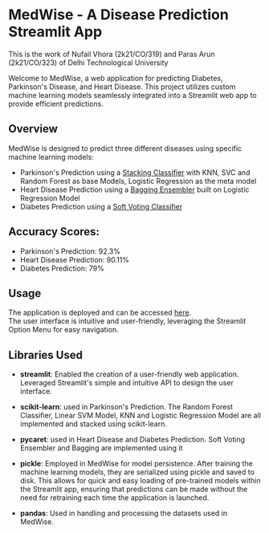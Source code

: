 # MedWise - A Disease Prediction Streamlit App

This is the work of Nufail Vhora (2k21/CO/319) and Paras Arun (2k21/CO/323) of Delhi Technological University

Welcome to MedWise, a web application for predicting Diabetes, Parkinson's Disease, and Heart Disease. This project utilizes custom machine learning models seamlessly integrated into a Streamlit web app to provide efficient predictions.

## Overview

MedWise is designed to predict three different diseases using specific machine learning models:

- Parkinson's Prediction using a [Stacking Classifier](Trained%20Models/Parkinsons.ipynb) with KNN, SVC and Random Forest as base Models, Logistic Regression as the meta model
- Heart Disease Prediction using a [Bagging Ensembler](Trained%20Models/heart.ipynb)  built on Logistic Regression Model
- Diabetes Prediction using a [Soft Voting Classifier](Trained%20Models/diabetes.ipynb)
  
## Accuracy Scores:
- Parkinson's Prediction: 92.3%
- Heart Disease Prediction: 90.11%
- Diabetes Prediction: 79%

## Usage

The application is deployed and can be accessed [here](https://medwise-nv-0203.streamlit.app/).  
The user interface is intuitive and user-friendly, leveraging the Streamlit Option Menu for easy navigation. 

## Libraries Used

- **streamlit**: Enabled the creation of a user-friendly web application. Leveraged Streamlit's simple and intuitive API to design the user interface.

- **scikit-learn**: used in Parkinson's Prediction. The Random Forest Classifier, Linear SVM Model, KNN and Logistic Regression Model are all implemented and stacked using scikit-learn.
  
- **pycaret**: used in Heart Disease and Diabetes Prediction. Soft Voting Ensembler and Bagging are implemented using it

- **pickle**: Employed in MedWise for model persistence. After training the machine learning models, they are serialized using pickle and saved to disk. This allows for quick and easy loading of pre-trained models within the Streamlit app, ensuring that predictions can be made without the need for retraining each time the application is launched.

- **pandas**: Used in handling and processing the datasets used in MedWise.


